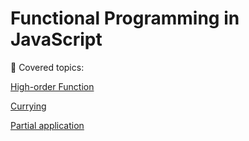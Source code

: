 # Functional Programming in JavaScript

🎯 Covered topics:

[High-order Function](./high_order_fn/README.md)

[Currying](./currying/README.md)

[Partial application](./partial_application/README.md)